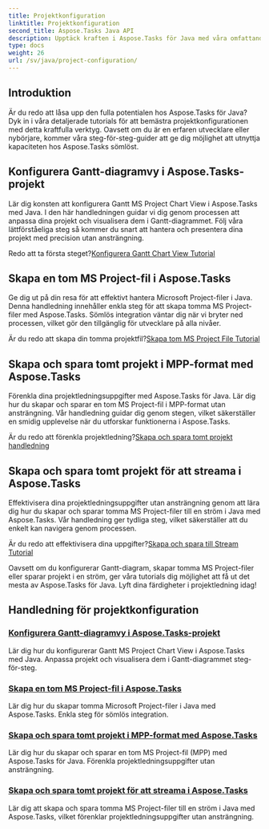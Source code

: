 ```yaml
---
title: Projektkonfiguration
linktitle: Projektkonfiguration
second_title: Aspose.Tasks Java API
description: Upptäck kraften i Aspose.Tasks för Java med våra omfattande handledningar. Konfigurera Gantt-diagram, skapa MS Project-filer och effektivisera projekthanteringen.
type: docs
weight: 26
url: /sv/java/project-configuration/
---
```

## Introduktion

Är du redo att låsa upp den fulla potentialen hos Aspose.Tasks för Java? Dyk in i våra detaljerade tutorials för att bemästra projektkonfigurationen med detta kraftfulla verktyg. Oavsett om du är en erfaren utvecklare eller nybörjare, kommer våra steg-för-steg-guider att ge dig möjlighet att utnyttja kapaciteten hos Aspose.Tasks sömlöst.

## Konfigurera Gantt-diagramvy i Aspose.Tasks-projekt

Lär dig konsten att konfigurera Gantt MS Project Chart View i Aspose.Tasks med Java. I den här handledningen guidar vi dig genom processen att anpassa dina projekt och visualisera dem i Gantt-diagrammet. Följ våra lättförståeliga steg så kommer du snart att hantera och presentera dina projekt med precision utan ansträngning.

 Redo att ta första steget?[Konfigurera Gantt Chart View Tutorial](./configure-gantt-chart/)

## Skapa en tom MS Project-fil i Aspose.Tasks

Ge dig ut på din resa för att effektivt hantera Microsoft Project-filer i Java. Denna handledning innehåller enkla steg för att skapa tomma MS Project-filer med Aspose.Tasks. Sömlös integration väntar dig när vi bryter ned processen, vilket gör den tillgänglig för utvecklare på alla nivåer.

 Är du redo att skapa din tomma projektfil?[Skapa tom MS Project File Tutorial](./create-empty-project-file/)

## Skapa och spara tomt projekt i MPP-format med Aspose.Tasks

Förenkla dina projektledningsuppgifter med Aspose.Tasks för Java. Lär dig hur du skapar och sparar en tom MS Project-fil i MPP-format utan ansträngning. Vår handledning guidar dig genom stegen, vilket säkerställer en smidig upplevelse när du utforskar funktionerna i Aspose.Tasks.

 Är du redo att förenkla projektledning?[Skapa och spara tomt projekt handledning](./create-save-mpp/)

## Skapa och spara tomt projekt för att streama i Aspose.Tasks

Effektivisera dina projektledningsuppgifter utan ansträngning genom att lära dig hur du skapar och sparar tomma MS Project-filer till en ström i Java med Aspose.Tasks. Vår handledning ger tydliga steg, vilket säkerställer att du enkelt kan navigera genom processen.

 Är du redo att effektivisera dina uppgifter?[Skapa och spara till Stream Tutorial](./create-save-stream/)

Oavsett om du konfigurerar Gantt-diagram, skapar tomma MS Project-filer eller sparar projekt i en ström, ger våra tutorials dig möjlighet att få ut det mesta av Aspose.Tasks för Java. Lyft dina färdigheter i projektledning idag!
## Handledning för projektkonfiguration
### [Konfigurera Gantt-diagramvy i Aspose.Tasks-projekt](./configure-gantt-chart/)
Lär dig hur du konfigurerar Gantt MS Project Chart View i Aspose.Tasks med Java. Anpassa projekt och visualisera dem i Gantt-diagrammet steg-för-steg.
### [Skapa en tom MS Project-fil i Aspose.Tasks](./create-empty-project-file/)
Lär dig hur du skapar tomma Microsoft Project-filer i Java med Aspose.Tasks. Enkla steg för sömlös integration.
### [Skapa och spara tomt projekt i MPP-format med Aspose.Tasks](./create-save-mpp/)
Lär dig hur du skapar och sparar en tom MS Project-fil (MPP) med Aspose.Tasks för Java. Förenkla projektledningsuppgifter utan ansträngning.
### [Skapa och spara tomt projekt för att streama i Aspose.Tasks](./create-save-stream/)
Lär dig att skapa och spara tomma MS Project-filer till en ström i Java med Aspose.Tasks, vilket förenklar projektledningsuppgifter utan ansträngning.